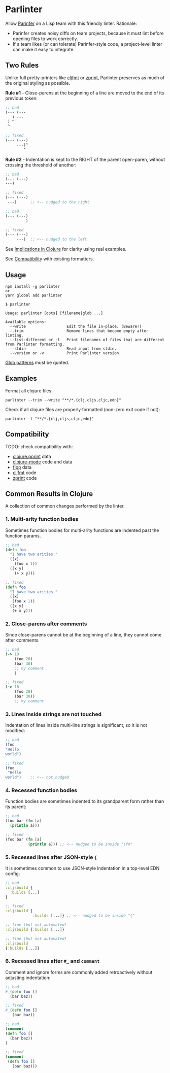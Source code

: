 # Parlinter

Allow [Parinfer] on a Lisp team with this friendly linter. Rationale:

- Parinfer creates noisy diffs on team projects, because it must lint before
  opening files to work correctly.
- If a team likes (or can tolerate) Parinfer-style code, a project-level linter
  can make it easy to integrate.

[Parinfer]:http://shaunlebron.github.io/parinfer/

## Two Rules

Unlike full pretty-printers like [cljfmt] or [zprint], Parlinter preserves as
much of the original styling as possible.

__Rule #1__ - Close-parens at the beginning of a line are moved to the end
of its previous token:

```clj
;; bad
(--- (---
   ) ---
 ) ^
 ^

;; fixed
(--- (---)
     ---)^
        ^
```

__Rule #2__ - Indentation is kept to the RIGHT of the parent open-paren, without
crossing the threshold of another:

```clj
;; bad
(--- (---)
---)

;; fixed
(--- (---)
 ---)      ;; <-- nudged to the right
```

```clj
;; bad
(--- (---)
      ---)

;; fixed
(--- (---)
     ---)  ;; <-- nudged to the left
```

See [Implications in Clojure] for clarity using real examples.

See [Compatibility] with existing formatters.

[Implications in Clojure]:#implications-in-clojure
[Compatibility]:#compatibility

## Usage

```
npm install -g parlinter
or
yarn global add parlinter
```

```
$ parlinter

Usage: parlinter [opts] [filename|glob ...]

Available options:
  --write                  Edit the file in-place. (Beware!)
  --trim                   Remove lines that become empty after linting.
  --list-different or -l   Print filenames of files that are different from Parlinter formatting.
  --stdin                  Read input from stdin.
  --version or -v          Print Parlinter version.
```

[Glob patterns](https://github.com/isaacs/node-glob#glob-primer) must be quoted.

## Examples

Format all clojure files:

```
parlinter --trim --write "**/*.{clj,cljs,cljc,edn}"
```

Check if all clojure files are properly formatted (non-zero exit code if not):

```
parlinter -l "**/*.{clj,cljs,cljc,edn}"
```

## Compatibility

TODO: check compatibility with:

- [clojure.pprint] data
- [clojure-mode] code and data
- [fipp] data
- [cljfmt] code
- [zprint] code

[clojure.pprint]:https://clojure.github.io/clojure/clojure.pprint-api.html
[clojure-mode]:https://github.com/clojure-emacs/clojure-mode
[fipp]:https://github.com/brandonbloom/fipp
[cljfmt]:https://github.com/weavejester/cljfmt
[zprint]:https://github.com/kkinnear/zprint

## Common Results in Clojure

A collection of common changes performed by the linter.

### 1. Multi-arity function bodies

Sometimes function bodies for multi-arity functions are indented past the
function params.

```clj
;; bad
(defn foo
  "I have two arities."
  ([x]
    (foo x 1))
  ([x y]
    (+ x y)))

;; fixed
(defn foo
  "I have two arities."
  ([x]
   (foo x 1))
  ([x y]
   (+ x y)))
```

### 2. Close-parens after comments

Since close-parens cannot be at the beginning of a line, they cannot come after
comments.

```clj
;; bad
(-> 10
    (foo 20)
    (bar 30)
    ;; my comment
    )

;; fixed
(-> 10
    (foo 20)
    (bar 30))
    ;; my comment
```

### 3. Lines inside strings are not touched

Indentation of lines inside multi-line strings is significant, so it is not
modified:

```clj
;; bad
(foo
"Hello
world")

;; fixed
(foo
 "Hello
world")    ;; <-- not nudged
```

### 4. Recessed function bodies

Function bodies are sometimes indented to its grandparent form rather than its
parent:

```clj
;; bad
(foo bar (fn [a]
  (println a)))

;; fixed
(foo bar (fn [a]
          (println a))) ;; <-- nudged to be inside "(fn"
```

### 5. Recessed lines after JSON-style `{`

It is sometimes common to use JSON-style indentation in a top-level EDN config:

```clj
;; bad
:cljsbuild {
  :builds [...]
}

;; fixed
:cljsbuild {
            :builds [...]} ;; <-- nudged to be inside "{"

;; fine (but not automated)
:cljsbuild {:builds [...]}

;; fine (but not automated)
:cljsbuild
{:builds [...]}
```

### 6. Recessed lines after `#_` and `comment`

Comment and ignore forms are commonly added retroactively without adjusting
indentation:

```clj
;; bad
#_(defn foo []
  (bar baz))

;; fixed
#_(defn foo []
   (bar baz))
```

```clj
;; bad
(comment
(defn foo []
  (bar baz))
)

;; fixed
(comment
 (defn foo []
   (bar baz)))
```
